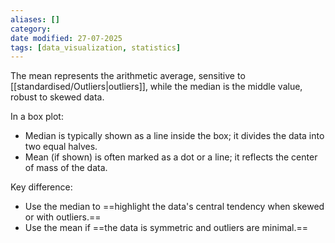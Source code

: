 ```yaml
---
aliases: []
category:
date modified: 27-07-2025
tags: [data_visualization, statistics]
---
```

The mean represents the arithmetic average, sensitive to [[standardised/Outliers|outliers]], while the median is the middle value, robust to skewed data.  

In a box plot:  
  - Median is typically shown as a line inside the box; it divides the data into two equal halves.  
  - Mean (if shown) is often marked as a dot or a line; it reflects the center of mass of the data.  
  
Key difference: 
- Use the median to ==highlight the data's central tendency when skewed or with outliers.== 
- Use the mean if ==the data is symmetric and outliers are minimal.==
